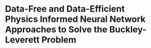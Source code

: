 # Data-Free and Data-Efficient Physics Informed Neural Network Approaches to Solve the Buckley-Leverett Problem  
